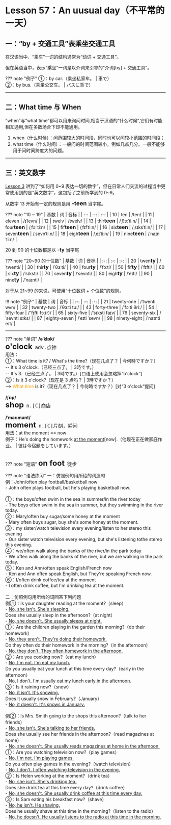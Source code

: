 # Lesson 57：An uusual day（不平常的一天）


## 一：“by + 交通工具”表乘坐交通工具

在汉语当中，“乘车”一词的结构通常为“动词 + 交通工具”。

但在英语当中，表示“乘坐”一词是以介词来引导的“介词[by] + 交通工具”。

??? note "例子"
    ①：by car.（乘坐私家车。 | 車で）<br>
    ②：by bus.（乘坐公交车。 | バスに乗で）<br>


---
## 二：What time 与 When

“when”与“what time”都可以用来询问时间,相当于汉语的“什么时候”,它们有时能相互通用,但在多数场合下却不能通用。

1. when（什么时候）：问范围较大的时间段，同时也可以问较小范围的时间段；
2. what time（什么时间）：一般问的时间范围较小，例如几点几分。一般不能够用于问时间跨度大的问题。


---
## 三：英文数字

[Lesson 3](./Lesson-3.md) 讲到了“如何用 0~9 表达一切的数字”，但在日常人们交流的过程当中更常使用到的是“英文数字”，这包括了之前所学到的 0~9。

从数字 13 开始有一定的规则是用 <font size=4>**-teen**</font> 当字尾。

??? note "10 ~ 19"
    | 基数 | 词 | 音标 |
    | :-: | :-: | :-: |
    | 10 | ten | /ten/ |
    | 11 | eleven | /ɪˈlevn/ |
    | 12 | twelv | /twelv/ |
    | 13 | thir<font size=3>**teen**</font> | /ˌθɜːˈtiːn/ |
    | 14 | four<font size=3>**teen**</font> | /ˌfɔːˈtiːn/ |
    | 15 | fif<font size=3>**teen**</font> | /ˌfɪfˈtiːn/ |
    | 16 | six<font size=3>**teen**</font> | /ˌsɪksˈtiːn/ |
    | 17 | seven<font size=3>**teen**</font> | /ˌsevnˈtiːn/ |
    | 18 | eigh<font size=3>**teen**</font> | /ˌeɪˈtiːn/ |
    | 19 | nine<font size=3>**teen**</font> | /ˌnaɪnˈtiːn/ |

20 到 90 的十位数都是以 <font size=3>**-ty**</font> 当字尾

??? note "20~90 的十位数"
    | 基数 | 词 | 音标 |
    | :-: | :-: | :-: |
    | 20 | twen<font size=3>**ty**</font> | /ˈtwenti/ |
    | 30 | thir<font size=3>**ty**</font> | /ˈθɜːti/ |
    | 40 | four<font size=3>**ty**</font> | /ˈfɔːti/ |
    | 50 | fif<font size=3>**ty**</font> | /ˈfɪfti/ |
    | 60 | six<font size=3>**ty**</font> | /ˈsɪksti/ |
    | 70 | seven<font size=3>**ty**</font> | /ˈsevnti/ |
    | 80 | eigh<font size=3>**ty**</font> | /ˈeɪti/ |
    | 90 | nine<font size=3>**ty**</font> | /ˈnaɪnti/ |

对于从 21~99 的来说，可使用“十位数词 + 个位数”的规则。

!!! note "例子"
    | 基数 | 词 | 音标 |
    | :-: | :-: | :-: |
    | 21 | twenty-one | /ˈtwenti wʌn/ |
    | 32 | twenty-two | /ˈθɜːti tuː/ |
    | 43 | forty-three | /ˈfɔːti θriː/ |
    | 54 | fifty-four | /ˈˈfɪfti fɔː(r)/ |
    | 65 | sixty-five | /ˈsɪksti faɪv/ |
    | 76 | seventy-six | /ˈsevnti sɪks/ |
    | 87 | eighty-seven | /ˈeɪti ˈsevn/ |
    | 98 | ninety-eight | /ˈnaɪnti eɪt/ |


---
??? note "单词"
    **/əˈklɒk/**<br>
    <font size=5>**o'clock**</font>&nbsp;&nbsp;<font size=4>`adv.点钟`</font><br>
    用法：<br>
    ①：What time is it? / What's the time?（现在几点了？ | 今何時ですか？）<br>
    -- It's 3 o'clock.（已经三点了。 | 3時です。）<br>
    -- It's 3.（已经三点了。 | 3時です。）[口语上使用会忽略掉“o'clock”]<br>
    ②：Is it 3 o'clock?（现在是 3 点吗？ | 3時ですか？）<br>
    --> <font color=orange>What time</font> is it?（现在几点了？ | 今何時ですか？）[对“3 o'clock”提问]<br>
    <br>
    **/ʃɒp/**<br>
    <font size=5>**shop**</font>&nbsp;&nbsp;<font size=4>`n.[C]商店`</font><br>
    <br>
    **/ˈməʊmənt/**<br>
    <font size=5>**moment**</font>&nbsp;&nbsp;<font size=4>`n.[C]片刻，瞬间`</font><br>
    用法：at the moment == now<br>
    例子：He's doing the homework <u>at the moment</u>[now].（他现在正在做家庭作业。 | 彼は今宿題をしています。）<br>
    <br>


??? note "短语"
    <font size=5>**on foot**</font>&nbsp;&nbsp;<font size=4>`徒步`</font><br>

??? note "语法练习"
    一：仿照例句用所给的词造句<br>
    例：John/often play football/basketball now<br>
    - John often plays football, but he's playing basketball now.<br>
    <br>
    ①：the boys/often swim in the sea in summer/in the river today<br>
    - The boys often swim in the sea in summer, but they swimming in the river today.<br>
    ②：Mary/often buy sugar/some honey at the moment<br>
    - Mary often buys sugar, buy she's some honey at the moment.<br>
    ③：my sister/watch television every evening/listen to her stereo this evening<br>
    - Our sister watch television every evening, but she's listening tothe stereo this evening.<br>
    ④：we/often walk along the banks of the river/in the park today<br>
    - We often walk along the banks of the river, but we are walking in the park today.<br>
    ⑤：Ken and Ann/often speak English/French now<br>
    - Ken and Ann often speak English, but They're speaking French now.<br>
    ⑥：I/often drink coffee/tea at the moment<br>
    - I often drink coffee, but I'm drinking tea at the moment.<br>
    <br>
    二：仿照例句用所给的词回答下列问题<br>
    例①：Is your daughter reading at the moment?（sleep）<br>
    - <u>No, she isn't. She's sleeping.</u><br>
    Does she usually sleep in the afternoon?（at night）<br>
    - <u>No, she doesn't. She usually sleeps at night.</u><br>
    ①：Are the children playing in the garden this morning?（do their homework）<br>
    - <u>No, they aren't. They're doing their homework.</u><br>
    Do they often do their homework in the morning?（in the afternoon）<br>
    - <u>No, they don't. They often homework in the afternoon.</u><br>
    ②：Are you cooking now?（eat my lunch）<br>
    - <u>No, I'm not. I'm eat my lunch.</u><br>
    Do you usually eat your lunch at this time every day?（early in the afternoon）<br>
    - <u>No, I don't. I'm usually eat my lunch early in the afternoon.</u><br>
    ③：Is it raining now?（snow）<br>
    - <u>No, it isn't. It's snowing.</u><br>
    Does it usually snow in February?（January）<br>
    - <u>No, it doesn't. It's snows in January.</u><br>
    <br>
    例②：Is Mrs. Smith going to the shops this afternoon?（talk to her friends）<br>
    - <u>No, she isn't. She's talking to her friends.</u><br>
    Does she usually see her friends in the afternoon?（read magazines at home）<br>
    - <u>No, she doesn't. She usually reads magazines at home in the afternoon.</u><br>
    ①：Are you watching television now?（play games）<br>
    - <u>No, I'm not. I'm playing games.</u><br>
    Do you often play games in the evening?（watch television）<br>
    - <u>No, I don't. I often watching television in the evening. </u><br>
    ②：Is Helen working at the moment?（drink tea）<br>
    - <u>No, she isn't. She's drinking tea.</u><br>
    Does she drink tea at this time every day?（drink coffee）<br>
    - <u>No, she doesn't. She usually drink coffee at this time every day.</u><br>
    ③：Is Sam eating his breakfast now?（shave）<br>
    - <u>No, he isn't. He shaving.</u><br>
    Does he usually shave at this time in the morning?（listen to the radio）<br>
    - <u>No, he doesn't. He usually listens to the radio at this time in the morning.</u><br>

